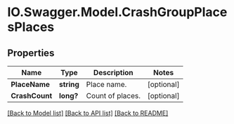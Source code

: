 # IO.Swagger.Model.CrashGroupPlacesPlaces
## Properties

Name | Type | Description | Notes
------------ | ------------- | ------------- | -------------
**PlaceName** | **string** | Place name. | [optional] 
**CrashCount** | **long?** | Count of places. | [optional] 

[[Back to Model list]](../README.md#documentation-for-models) [[Back to API list]](../README.md#documentation-for-api-endpoints) [[Back to README]](../README.md)

